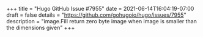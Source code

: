 +++
title = "Hugo GitHub Issue #7955"
date = 2021-06-14T16:04:19-07:00
draft = false
details = "https://github.com/gohugoio/hugo/issues/7955"
description = "image.Fill return zero byte image when image is smaller than the dimensions given"
+++
